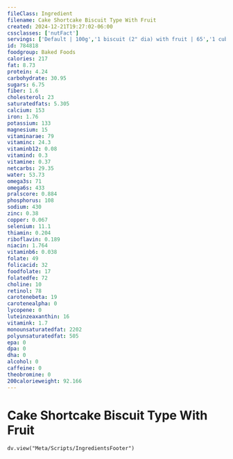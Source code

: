```yaml
---
fileClass: Ingredient
filename: Cake Shortcake Biscuit Type With Fruit
created: 2024-12-21T19:27:02-06:00
cssclasses: ['nutFact']
servings: ['Default | 100g','1 biscuit (2" dia) with fruit | 65','1 cubic inch | 13']
id: 784818
foodgroup: Baked Foods
calories: 217
fat: 8.73
protein: 4.24
carbohydrate: 30.95
sugars: 6.75
fiber: 1.6
cholesterol: 23
saturatedfats: 5.305
calcium: 153
iron: 1.76
potassium: 133
magnesium: 15
vitaminarae: 79
vitaminc: 24.3
vitaminb12: 0.08
vitamind: 0.3
vitamine: 0.37
netcarbs: 29.35
water: 53.73
omega3s: 71
omega6s: 433
pralscore: 0.884
phosphorus: 108
sodium: 430
zinc: 0.38
copper: 0.067
selenium: 11.1
thiamin: 0.204
riboflavin: 0.189
niacin: 1.764
vitaminb6: 0.038
folate: 49
folicacid: 32
foodfolate: 17
folatedfe: 72
choline: 10
retinol: 78
carotenebeta: 19
carotenealpha: 0
lycopene: 0
luteinzeaxanthin: 16
vitamink: 1.7
monounsaturatedfat: 2202
polyunsaturatedfat: 505
epa: 0
dpa: 0
dha: 0
alcohol: 0
caffeine: 0
theobromine: 0
200calorieweight: 92.166
---
```


# Cake Shortcake Biscuit Type With Fruit

```dataviewjs
dv.view("Meta/Scripts/IngredientsFooter")
```